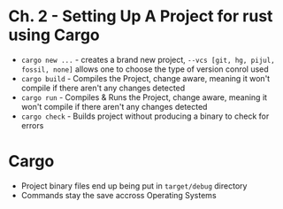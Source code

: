 # Ch. 2 - Setting Up A Project for rust using Cargo

- `cargo new ...` - creates a brand new project, `--vcs [git, hg, pijul, fossil, none]` allows one to choose the type of version conrol used
- `cargo build` - Compiles the Project, change aware, meaning it won't compile if there aren't any changes detected
- `cargo run` - Compiles & Runs the Project, change aware, meaning it won't compile if there aren't any changes detected
- `cargo check` - Builds project without producing a binary to check for errors


# Cargo

- Project binary files end up being put in `target/debug` directory
- Commands stay the save accross Operating Systems
